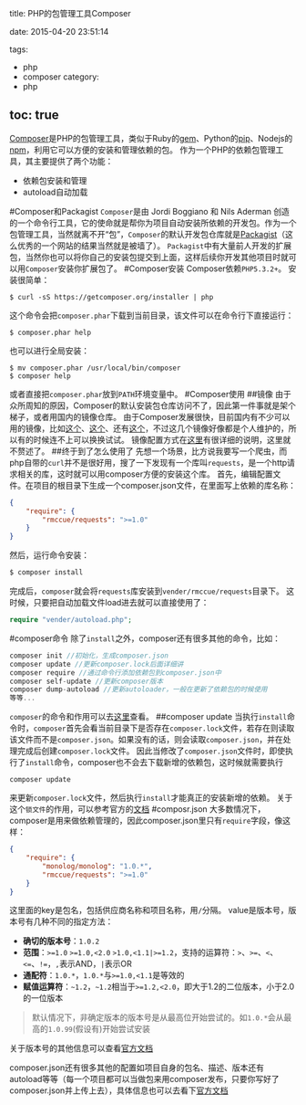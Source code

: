 title: PHP的包管理工具Composer

date: 2015-04-20 23:51:14

tags: 
- php
- composer
category: 
- php

toc: true
---
[Composer][1]是PHP的包管理工具，类似于Ruby的[gem][2]、Python的[pip][3]、Nodejs的[npm][4]，利用它可以方便的安装和管理依赖的包。
作为一个PHP的依赖包管理工具，其主要提供了两个功能：

 - 依赖包安装和管理
 - autoload自动加载

<!-- more -->

#Composer和Packagist
`Composer`是由 Jordi Boggiano 和 Nils Aderman 创造的一个命令行工具，它的使命就是帮你为项目自动安装所依赖的开发包。作为一个包管理工具，当然就离不开“包”，`Composer`的默认开发包仓库就是[Packagist][5]（这么优秀的一个网站的结果当然就是被墙了）。
`Packagist`中有大量前人开发的扩展包，当然你也可以将你自己的安装包提交到上面，这样后续你开发其他项目时就可以用`Composer`安装你扩展包了。
#Composer安装
Composer依赖`PHP5.3.2+`。
安装很简单：
```
$ curl -sS https://getcomposer.org/installer | php
```
这个命令会把`composer.phar`下载到当前目录，该文件可以在命令行下直接运行：
```
$ composer.phar help
```
也可以进行全局安装：
```
$ mv composer.phar /usr/local/bin/composer
$ composer help
```
或者直接把`composer.phar`放到`PATH`环境变量中。
#Composer使用
##镜像
由于众所周知的原因，Composer的默认安装包仓库访问不了，因此第一件事就是架个梯子，或者用国内的镜像仓库。
由于Composer发展很快，目前国内有不少可以用的镜像，比如[这个][6]、[这个][7]、还有[这个][8]，不过这几个镜像好像都是个人维护的，所以有的时候连不上可以换换试试。
镜像配置方式在[这里][9]有很详细的说明，这里就不赘述了。
##终于到了怎么使用了
先想一个场景，比方说我要写一个爬虫，而php自带的`curl`并不是很好用，搜了一下发现有一个库叫`requests`，是一个http请求相关的库，这时就可以用composer方便的安装这个库。
首先，编辑配置文件。在项目的根目录下生成一个composer.json文件，在里面写上依赖的库名称：
```json
{
    "require": {
        "rmccue/requests": ">=1.0"
    }
}
```
然后，运行命令安装：
```bash
$ composer install
```
完成后，`composer`就会将`requests`库安装到`vender/rmccue/requests`目录下。
这时候，只要把自动加载文件load进去就可以直接使用了：
```php
require "vender/autoload.php";
```
#composer命令
除了`install`之外，composer还有很多其他的命令，比如：
```c++
composer init //初始化，生成composer.json
composer update //更新composer.lock后面详细讲
composer require //通过命令行添加依赖包到composer.json中
composer self-update //更新composer版本
composer dump-autoload //更新autoloader，一般在更新了依赖包的时候使用
等等...
```
`composer`的命令和作用可以去[这里][10]查看。
##composer update
当执行`install`命令时，`composer`首先会看当前目录下是否存在`composer.lock`文件，若存在则读取该文件而不是`composer.json`。如果没有的话，则会读取`composer.json`，并在处理完成后创建`composer.lock`文件。
因此当修改了`composer.json`文件时，即使执行了`install`命令，composer也不会去下载新增的依赖包，这时候就需要执行
```
composer update
```
来更新`composer.lock`文件，然后执行`install`才能真正的安装新增的依赖。
关于这个`锁文件`的作用，可以参考官方的[文档][11]
#composr.json
大多数情况下，composer是用来做依赖管理的，因此composer.json里只有`require`字段，像这样：
```json
{
    "require": {
        "monolog/monolog": "1.0.*",
        "rmccue/requests": ">=1.0"
    }
}
```
这里面的key是包名，包括供应商名称和项目名称，用`/`分隔。
value是版本号，版本号有几种不同的指定方法：
 - **确切的版本号**：`1.0.2`
 - **范围**：`>=1.0` `>=1.0,<2.0` `>1.0,<1.1|>=1.2`，支持的运算符：`>`、`>=`、`<`、`<=`、`!=`，`,`表示AND，`|`表示OR
 - **通配符**：`1.0.*`，`1.0.*`与`>=1.0,<1.1`是等效的
 - **赋值运算符**：`~1.2`，`~1.2`相当于`>=1.2,<2.0`，即大于1.2的二位版本，小于2.0的一位版本

> 默认情况下，非确定版本的版本号是从最高位开始尝试的。如`1.0.*`会从最高的`1.0.99`(假设有)开始尝试安装

关于版本号的其他信息可以查看[官方文档][12]

composer.json还有很多其他的配置如项目自身的包名、描述、版本还有autoload等等（每一个项目都可以当做包来用composer发布，只要你写好了composer.json并上传上去），具体信息也可以去看下[官方文档][13]


  [1]: https://getcomposer.org/
  [2]: https://rubygems.org/
  [3]: https://pypi.python.org/pypi/pip
  [4]: https://www.npmjs.com/
  [5]: https://packagist.org/
  [6]: http://pkg.phpcomposer.com/
  [7]: https://toran.reimu.io/
  [8]: http://comproxy.cn/
  [9]: http://pkg.phpcomposer.com/
  [10]: http://docs.phpcomposer.com/03-cli.html
  [11]: http://docs.phpcomposer.com/01-basic-usage.html#composer.lock-The-Lock-File
  [12]: http://docs.phpcomposer.com/01-basic-usage.html#Package-Versions
  [13]: http://docs.phpcomposer.com/04-schema.html
